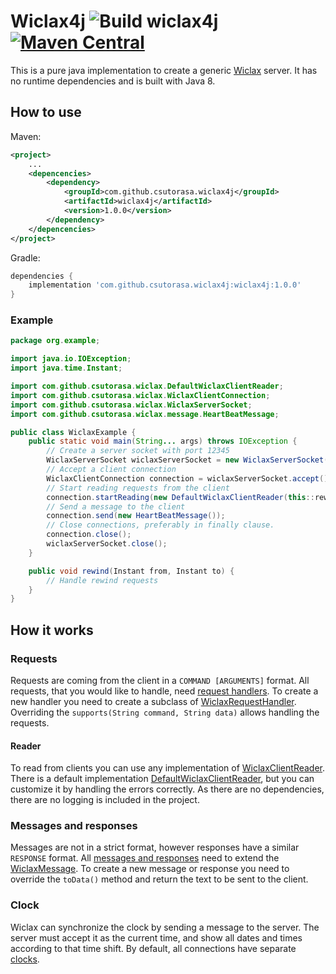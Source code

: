 # Wiclax4j ![Build wiclax4j](https://github.com/csutorasa/wiclax4j/workflows/Build%20wiclax4j/badge.svg) [![Maven Central](https://maven-badges.herokuapp.com/maven-central/com.github.csutorasa.wiclax4j/wiclax4j/badge.svg)](https://maven-badges.herokuapp.com/maven-central/com.github.csutorasa.wiclax4j/wiclax4j)

This is a pure java implementation to create a generic [Wiclax](https://www.wiclax.com/) server.
It has no runtime dependencies and is built with Java 8.

## How to use

Maven:

```xml
<project>
    ...
    <depencencies>    
        <dependency>
            <groupId>com.github.csutorasa.wiclax4j</groupId>
            <artifactId>wiclax4j</artifactId>
            <version>1.0.0</version>
        </dependency>
    </depencencies>
</project>
```

Gradle:

```groovy
dependencies {
    implementation 'com.github.csutorasa.wiclax4j:wiclax4j:1.0.0'
}
```

### Example

```java
package org.example;

import java.io.IOException;
import java.time.Instant;

import com.github.csutorasa.wiclax.DefaultWiclaxClientReader;
import com.github.csutorasa.wiclax.WiclaxClientConnection;
import com.github.csutorasa.wiclax.WiclaxServerSocket;
import com.github.csutorasa.wiclax.message.HeartBeatMessage;

public class WiclaxExample {
    public static void main(String... args) throws IOException {
        // Create a server socket with port 12345
        WiclaxServerSocket wiclaxServerSocket = new WiclaxServerSocket(12345);
        // Accept a client connection
        WiclaxClientConnection connection = wiclaxServerSocket.accept();
        // Start reading requests from the client
        connection.startReading(new DefaultWiclaxClientReader(this::rewind));
        // Send a message to the client
        connection.send(new HeartBeatMessage());
        // Close connections, preferably in finally clause.
        connection.close();
        wiclaxServerSocket.close();
    }

    public void rewind(Instant from, Instant to) {
        // Handle rewind requests
    }
}
```

## How it works

### Requests

Requests are coming from the client in a `COMMAND [ARGUMENTS]` format.
All requests, that you would like to handle, need [request handlers](src/main/java/com/github/csutorasa/wiclax/request).
To create a new handler you need to create a subclass of [WiclaxRequestHandler](src/main/java/com/github/csutorasa/wiclax/request/WiclaxRequestHandler.java).
Overriding the `supports(String command, String data)` allows handling the requests.

#### Reader

To read from clients you can use any implementation of [WiclaxClientReader](src/main/java/com/github/csutorasa/wiclax/WiclaxClientReader.java).
There is a default implementation [DefaultWiclaxClientReader](src/main/java/com/github/csutorasa/wiclax/DefaultWiclaxClientReader.java),
but you can customize it by handling the errors correctly.
As there are no dependencies, there are no logging is included in the project.

### Messages and responses

Messages are not in a strict format, however responses have a similar `RESPONSE` format.
All [messages and responses](src/main/java/com/github/csutorasa/wiclax/message) need to extend the [WiclaxMessage](src/main/java/com/github/csutorasa/wiclax/message/WiclaxMessage.java).
To create a new message or response you need to override the `toData()` method and return the text to be sent to the client.

### Clock

Wiclax can synchronize the clock by sending a message to the server.
The server must accept it as the current time, and show all dates and times according to that time shift.
By default, all connections have separate [clocks](src/main/java/com/github/csutorasa/wiclax/clock/WiclaxClock.java).
